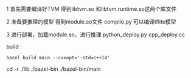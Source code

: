 1 首先需要编译好TVM  得到libtvm.so 和libtvm.runtime.so这两个库文件


2 准备要推理的模型 得到module.so文件
complie.py  可以编译tflite模型

3 进行部署，加载module.so，进行推理
python_deploy.py
cpp_deploy.cc





build :

```bazel build main --cxxopt='-std=c++14'```


cd -r ./lib ./bazel-bin
./bazel-bin/main

